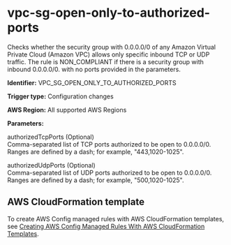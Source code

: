 # vpc\-sg\-open\-only\-to\-authorized\-ports<a name="vpc-sg-open-only-to-authorized-ports"></a>

Checks whether the security group with 0\.0\.0\.0/0 of any Amazon Virtual Private Cloud \(Amazon VPC\) allows only specific inbound TCP or UDP traffic\. The rule is NON\_COMPLIANT if there is a security group with inbound 0\.0\.0\.0/0\. with no ports provided in the parameters\.

**Identifier:** VPC\_SG\_OPEN\_ONLY\_TO\_AUTHORIZED\_PORTS

**Trigger type:** Configuration changes

**AWS Region:** All supported AWS Regions

**Parameters:**

authorizedTcpPorts \(Optional\)  
Comma\-separated list of TCP ports authorized to be open to 0\.0\.0\.0/0\. Ranges are defined by a dash; for example, "443,1020\-1025"\.

authorizedUdpPorts \(Optional\)  
Comma\-separated list of UDP ports authorized to be open to 0\.0\.0\.0/0\. Ranges are defined by a dash; for example, "500,1020\-1025"\.

## AWS CloudFormation template<a name="w24aac11c29c17d329c15"></a>

To create AWS Config managed rules with AWS CloudFormation templates, see [Creating AWS Config Managed Rules With AWS CloudFormation Templates](aws-config-managed-rules-cloudformation-templates.md)\.
